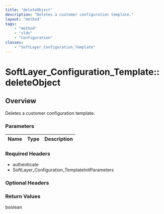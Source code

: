 ```yaml
---
title: "deleteObject"
description: "Deletes a customer configuration template."
layout: "method"
tags:
    - "method"
    - "sldn"
    - "Configuration"
classes:
    - "SoftLayer_Configuration_Template"
---
```

# SoftLayer_Configuration_Template::deleteObject
## Overview 
Deletes a customer configuration template. 

### Parameters 
|Name | Type | Description |
| --- | --- | --- |


### Required Headers
* authenticate
* SoftLayer_Configuration_TemplateInitParameters

### Optional Headers

### Return Values
boolean

